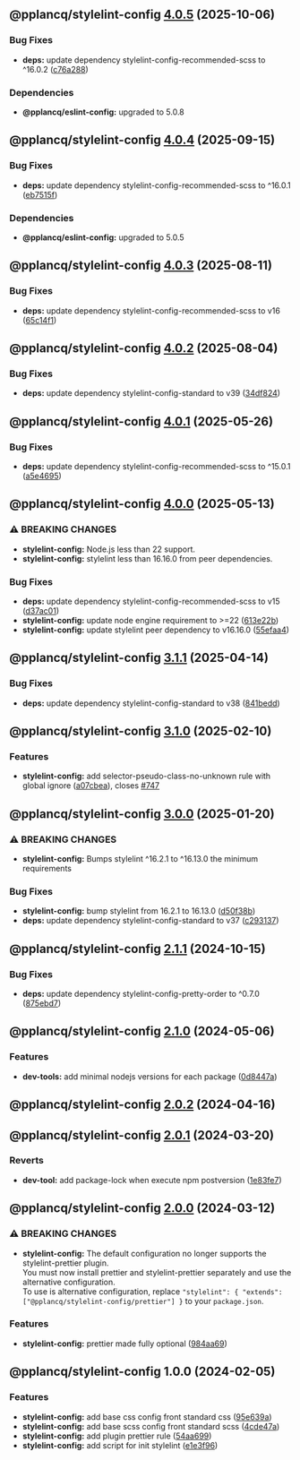 ## @pplancq/stylelint-config [4.0.5](https://github.com/pplancq/dev-tools/compare/@pplancq/stylelint-config@4.0.4...@pplancq/stylelint-config@4.0.5) (2025-10-06)

### Bug Fixes

* **deps:** update dependency stylelint-config-recommended-scss to ^16.0.2 ([c76a288](https://github.com/pplancq/dev-tools/commit/c76a2888dae2afe63667d52c269db8785a003c53))


### Dependencies

* **@pplancq/eslint-config:** upgraded to 5.0.8

## @pplancq/stylelint-config [4.0.4](https://github.com/pplancq/dev-tools/compare/@pplancq/stylelint-config@4.0.3...@pplancq/stylelint-config@4.0.4) (2025-09-15)

### Bug Fixes

* **deps:** update dependency stylelint-config-recommended-scss to ^16.0.1 ([eb7515f](https://github.com/pplancq/dev-tools/commit/eb7515f8ca806ac294127209ef3beb72d86d1d34))


### Dependencies

* **@pplancq/eslint-config:** upgraded to 5.0.5

## @pplancq/stylelint-config [4.0.3](https://github.com/pplancq/dev-tools/compare/@pplancq/stylelint-config@4.0.2...@pplancq/stylelint-config@4.0.3) (2025-08-11)

### Bug Fixes

* **deps:** update dependency stylelint-config-recommended-scss to v16 ([65c14f1](https://github.com/pplancq/dev-tools/commit/65c14f15be0eafeaf583f9c60c37a95d2b85c337))

## @pplancq/stylelint-config [4.0.2](https://github.com/pplancq/dev-tools/compare/@pplancq/stylelint-config@4.0.1...@pplancq/stylelint-config@4.0.2) (2025-08-04)

### Bug Fixes

* **deps:** update dependency stylelint-config-standard to v39 ([34df824](https://github.com/pplancq/dev-tools/commit/34df82449af2441b1fe660de748377d0768fd2dc))

## @pplancq/stylelint-config [4.0.1](https://github.com/pplancq/dev-tools/compare/@pplancq/stylelint-config@4.0.0...@pplancq/stylelint-config@4.0.1) (2025-05-26)

### Bug Fixes

* **deps:** update dependency stylelint-config-recommended-scss to ^15.0.1 ([a5e4695](https://github.com/pplancq/dev-tools/commit/a5e4695fadd2a49973621a8395299af413518333))

## @pplancq/stylelint-config [4.0.0](https://github.com/pplancq/dev-tools/compare/@pplancq/stylelint-config@3.1.1...@pplancq/stylelint-config@4.0.0) (2025-05-13)

### ⚠ BREAKING CHANGES

* **stylelint-config:** Node.js less than 22 support.
* **stylelint-config:** stylelint less than 16.16.0 from peer dependencies.

### Bug Fixes

* **deps:** update dependency stylelint-config-recommended-scss to v15 ([d37ac01](https://github.com/pplancq/dev-tools/commit/d37ac01deb437dca66017c58a66f41ad1c2cfa44))
* **stylelint-config:** update node engine requirement to >=22 ([613e22b](https://github.com/pplancq/dev-tools/commit/613e22b7d581070dbe784e342c04e04c2f1c2fda))
* **stylelint-config:** update stylelint peer dependency to v16.16.0 ([55efaa4](https://github.com/pplancq/dev-tools/commit/55efaa4168abd9c8ac80ca98c8064e95eb8215fe))

## @pplancq/stylelint-config [3.1.1](https://github.com/pplancq/dev-tools/compare/@pplancq/stylelint-config@3.1.0...@pplancq/stylelint-config@3.1.1) (2025-04-14)

### Bug Fixes

* **deps:** update dependency stylelint-config-standard to v38 ([841bedd](https://github.com/pplancq/dev-tools/commit/841beddd14bd44130d80a82856ebcf635f41f517))

## @pplancq/stylelint-config [3.1.0](https://github.com/pplancq/dev-tools/compare/@pplancq/stylelint-config@3.0.0...@pplancq/stylelint-config@3.1.0) (2025-02-10)

### Features

* **stylelint-config:** add selector-pseudo-class-no-unknown rule with global ignore ([a07cbea](https://github.com/pplancq/dev-tools/commit/a07cbea5516b7b53c2a8a389b54eb59556750a9c)), closes [#747](https://github.com/pplancq/dev-tools/issues/747)

## @pplancq/stylelint-config [3.0.0](https://github.com/pplancq/dev-tools/compare/@pplancq/stylelint-config@2.1.1...@pplancq/stylelint-config@3.0.0) (2025-01-20)

### ⚠ BREAKING CHANGES

* **stylelint-config:** Bumps stylelint ^16.2.1 to ^16.13.0 the minimum requirements

### Bug Fixes

* **stylelint-config:** bump stylelint from 16.2.1 to 16.13.0 ([d50f38b](https://github.com/pplancq/dev-tools/commit/d50f38bea6b37a887256e185abcbce4e5d5f831c))
* **deps:** update dependency stylelint-config-standard to v37 ([c293137](https://github.com/pplancq/dev-tools/commit/c2931370cd098ebe7576c8a331510f585db8d32c))

## @pplancq/stylelint-config [2.1.1](https://github.com/pplancq/dev-tools/compare/@pplancq/stylelint-config@2.1.0...@pplancq/stylelint-config@2.1.1) (2024-10-15)

### Bug Fixes

* **deps:** update dependency stylelint-config-pretty-order to ^0.7.0 ([875ebd7](https://github.com/pplancq/dev-tools/commit/875ebd731b4393601653f303c4255441254dc04e))

## @pplancq/stylelint-config [2.1.0](https://github.com/pplancq/dev-tools/compare/@pplancq/stylelint-config@2.0.2...@pplancq/stylelint-config@2.1.0) (2024-05-06)


### Features

* **dev-tools:** add minimal nodejs versions for each package ([0d8447a](https://github.com/pplancq/dev-tools/commit/0d8447a6f4e26ff9cb28baac8434020156d5dac0))

## @pplancq/stylelint-config [2.0.2](https://github.com/pplancq/dev-tools/compare/@pplancq/stylelint-config@2.0.1...@pplancq/stylelint-config@2.0.2) (2024-04-16)

## @pplancq/stylelint-config [2.0.1](https://github.com/pplancq/dev-tools/compare/@pplancq/stylelint-config@2.0.0...@pplancq/stylelint-config@2.0.1) (2024-03-20)


### Reverts

* **dev-tool:** add package-lock when execute npm postversion ([1e83fe7](https://github.com/pplancq/dev-tools/commit/1e83fe7ee8d2529ce3b85e1abb56968171ee01ff))

## @pplancq/stylelint-config [2.0.0](https://github.com/pplancq/dev-tools/compare/@pplancq/stylelint-config@1.0.0...@pplancq/stylelint-config@2.0.0) (2024-03-12)


### ⚠ BREAKING CHANGES

* **stylelint-config:** The default configuration no longer supports the stylelint-prettier plugin.\
You must now install prettier and stylelint-prettier separately and use the alternative configuration.\
To use is alternative configuration, replace `"stylelint": { "extends": ["@pplancq/stylelint-config/prettier"] }` to your `package.json`.

### Features

* **stylelint-config:** prettier made fully optional ([984aa69](https://github.com/pplancq/dev-tools/commit/984aa694f0fe41a5293196ca90c640bba83596ec))

## @pplancq/stylelint-config 1.0.0 (2024-02-05)


### Features

* **stylelint-config:** add base css config front standard css ([95e639a](https://github.com/pplancq/dev-tools/commit/95e639aa8776dc2748be58ffb95a0089a6199f76))
* **stylelint-config:** add base scss config front standard scss ([4cde47a](https://github.com/pplancq/dev-tools/commit/4cde47a247531855594947728b9c636dbc79a036))
* **stylelint-config:** add plugin prettier rule ([54aa699](https://github.com/pplancq/dev-tools/commit/54aa6998b44656eeadb2b29e2e03af299a6ffe54))
* **stylelint-config:** add script for init stylelint ([e1e3f96](https://github.com/pplancq/dev-tools/commit/e1e3f961d781c26ea14e6afb32ac3bca38a80abf))
